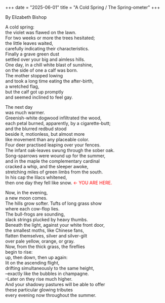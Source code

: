+++
date = "2025-06-01"
title = "A Cold Spring / The Spring-ometer"
+++

By Elizabeth Bishop

A cold spring:  
the violet was flawed on the lawn.  
For two weeks or more the trees hesitated;  
the little leaves waited,  
carefully indicating their characteristics.  
Finally a grave green dust  
settled over your big and aimless hills.  
One day, in a chill white blast of sunshine,  
on the side of one a calf was born.  
The mother stopped lowing  
and took a long time eating the after-birth,  
a wretched flag,  
but the calf got up promptly  
and seemed inclined to feel gay.  
  
The next day  
was much warmer.  
Greenish-white dogwood infiltrated the wood,  
each petal burned, apparently, by a cigarette-butt;  
and the blurred redbud stood  
beside it, motionless, but almost more  
like movement than any placeable color.  
Four deer practised leaping over your fences.  
The infant oak-leaves swung through the sober oak.  
Song-sparrows were wound up for the summer,  
and in the maple the complementary cardinal  
cracked a whip, and the sleeper awoke,  
stretching miles of green limbs from the south.  
In his cap the lilacs whitened,  
then one day they fell like snow.  <span style="color: #ff0000">&#8592; YOU ARE HERE.</span>  
  
Now, in the evening,  
a new moon comes.  
The hills grow softer. Tufts of long grass show  
where each cow-flop lies.  
The bull-frogs are sounding,  
slack strings plucked by heavy thumbs.  
Beneath the light, against your white front door,  
the smallest moths, like Chinese fans,  
flatten themselves, silver and silver-gilt  
over pale yellow, orange, or gray.  
Now, from the thick grass, the fireflies  
begin to rise:  
up, then down, then up again:  
lit on the ascending flight,  
drifting simultaneously to the same height,  
–exactly like the bubbles in champagne.  
–Later on they rise much higher.  
And your shadowy pastures will be able to offer  
these particular glowing tributes  
every evening now throughout the summer.  
